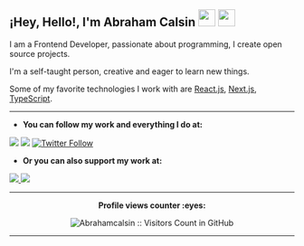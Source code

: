 ## ¡Hey, Hello!, I'm Abraham Calsin <img src="https://media.giphy.com/media/hvRJCLFzcasrR4ia7z/giphy.gif" width="30"> <img src="https://emojis.slackmojis.com/emojis/images/1531849430/4246/blob-sunglasses.gif?1531849430" width="30"/>

I am a Frontend Developer, passionate about programming, I create open source projects.

I'm a self-taught person, creative and eager to learn new things.

Some of my favorite technologies I work with are [React.js](https://reactjs.org/), [Next.js](https://nextjs.org/), [TypeScript](https://www.typescriptlang.org/).

---

- **You can follow my work and everything I do at:**

<p>
  <a href='https://www.abrahamcalsin.com' target='_blank'><img src='https://img.shields.io/badge/portfolio-%23.svg?&style=for-the-badge&logo=&logoColor=white%22'></a>
  <a href='https://www.linkedin.com/in/abrahamcalsin' target='_blank'><img src='https://img.shields.io/badge/LinkedIn-0077B5?style=for-the-badge&logo=linkedin&logoColor=white'/></a>
  <a href='https://twitter.com/abraham_calsin' target='_blank'><img alt="Twitter Follow" src="https://img.shields.io/badge/twitter-%231DA1F2.svg?&style=for-the-badge&logo=twitter&logoColor=white"></a>
</p>

- **Or you can also support my work at:**

<p>
  <a href='https://buymeacoff.ee/abrahamcalsin' target="_blank">
  <img src="https://img.shields.io/badge/buy%20me%20a%20coffee-%235F7FFF.svg?&style=for-the-badge&logo=buy-me-a-coffee&logoColor=white" />
  </a>
  <a href='https://github.com/sponsors/abrahamcalsin' target='_blank'>
  <img src="https://img.shields.io/badge/github%20sponsors-%23EA4AAA.svg?&style=for-the-badge&logoColor=white&logo=data:image/png;base64,iVBORw0KGgoAAAANSUhEUgAAABgAAAAYCAYAAADgdz34AAAAGXRFWHRTb2Z0d2FyZQBBZG9iZSBJbWFnZVJlYWR5ccllPAAAAPFJREFUeNrsVW0NhDAMZSiYBCRMAg6YhElAAg6QgBQkIIFzMAk7SLa70rT7uB3J/bgmhUBf31u7Lmuav5Wac04fvrmrnd8GYAyD0SnyxcVtycHEVn5ZzeG9f68E0YowsCJNCQTAllHdQsRllCOq/iaYvMtUF3CgAwJ9xYD0gKc7/7XnQwjxADhZMYSv3MDZgmAQGSoEBsR1KW+saRNqz8ht4u4BltvIyABYn7uzuUdAobMgM8nhGVCpBJMrQpCb3JKnlAhBPpZu2syJEOTzpwcHt0t5L29LpogF01JPzoh8lxyNcKhA3XXbqdvIf9aeAgwApQNy3AmH0wEAAAAASUVORK5CYII="/>
    <a>
</p>
    
---

<p align="center">
  <b>Profile views counter :eyes:</b>
</p>
<p align="center">
  <img
    src="https://profile-counter.glitch.me/{abrahamcalsin}/count.svg"
    alt="Abrahamcalsin :: Visitors Count in GitHub"
  />
</p>

---
